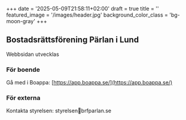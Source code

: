 +++
date = '2025-05-09T21:58:11+02:00'
draft = true
title = ''
featured_image = '/images/header.jpg'
background_color_class = 'bg-moon-gray'
+++

## Bostadsrättsförening Pärlan i Lund

Webbsidan utvecklas

### För boende

Gå med i Boappa: [https://app.boappa.se/](https://app.boappa.se/)

### För externa

Kontakta styrelsen: styrelsen&#128231;brfparlan.se
